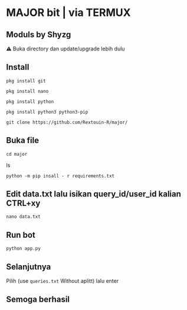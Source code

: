 # MAJOR bit | via TERMUX 

## Moduls by Shyzg 
⚠️ Buka directory dan update/upgrade lebih dulu 
## Install 
```
pkg install git
```
```
pkg install nano
```
```
pkg install python
```
```
pkg install python3 python3-pip
```
```
git clone https://github.com/Rextouin-R/major/
```
## Buka file 
```
cd major
```
ls
```
python -m pip insall - r requirements.txt
```
## Edit data.txt lalu isikan query_id/user_id kalian CTRL+xy 
```
nano data.txt 
```
## Run bot 
```
python app.py
```
## Selanjutnya 
Pilih (use `queries.txt` Without aplitt) lalu enter
## Semoga berhasil 
